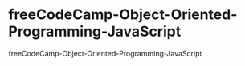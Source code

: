 # freeCodeCamp-Object-Oriented-Programming-JavaScript
freeCodeCamp-Object-Oriented-Programming-JavaScript
